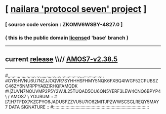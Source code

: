 
# [ [nailara 'protocol seven' project](http://nailara.network/) ]

### [ source code version : ZKOMV6WSBY-4827.0 ]

### ( this is the public domain [license](../license)d 'base' branch )
---
## current [release](https://github.com/nailara-technologies/protocol-7/releases) \\\\// [AMOS7-v2.38.5](https://github.com/nailara-technologies/protocol-7/releases/tag/AMOS7-v2.38.5)
---

#,,.,,..,,,.,,,,.,,.,,.,.,.,,,,,.,,,.,.,,,.,.,..,,...,...,.,,,...,...,,..,.,.,
#GYI5HVNU6U7NZJJOQVR7SYHHHSFHMY5NQK6FXBQ4IWGF52CPUBSZC46ZY6NMRPPYABZIRHQFAMQDK
#\\\|ZUVN7NOUVMP2P5Y2WJL25TUQAD5OU6QN5YERF3LEW4CNQ6BPYP4 \ / AMOS7 \ YOURUM ::
#\[7]H7TFDX7KZCPYO6JADUSFZZVU5U7IO62MITJPZWWSCSGLREQY5MAY 7  DATA SIGNATURE ::
#:::::::::::::::::::::::::::::::::::::::::::::::::::::::::::::::::::::::::::::

